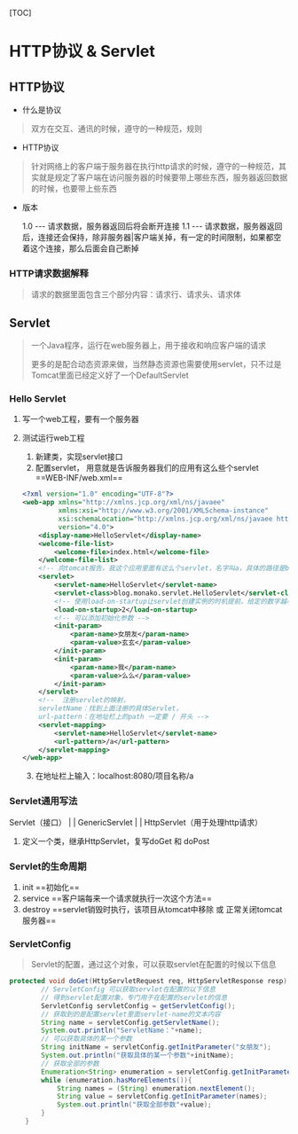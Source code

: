 [TOC]
# HTTP协议 & Servlet
## HTTP协议

* 什么是协议

> 双方在交互、通讯的时候，遵守的一种规范，规则

* HTTP协议

> 针对网络上的客户端于服务器在执行http请求的时候，遵守的一种规范，其实就是规定了客户端在访问服务器的时候要带上哪些东西，服务器返回数据的时候，也要带上些东西

* 版本

  1.0 --- 请求数据，服务器返回后将会断开连接
  1.1 --- 请求数据，服务器返回后，连接还会保持，除非服务器|客户端关掉，有一定的时间限制，如果都空着这个连接，那么后面会自己断掉

### HTTP请求数据解释

> 请求的数据里面包含三个部分内容：请求行、请求头、请求体

## Servlet

> 一个Java程序，运行在web服务器上，用于接收和响应客户端的请求
>
> 更多的是配合动态资源来做，当然静态资源也需要使用servlet，只不过是Tomcat里面已经定义好了一个DefaultServlet

### Hello Servlet

1. 写一个web工程，要有一个服务器

2. 测试运行web工程
   1. 新建类，实现servlet接口
   2. 配置servlet， 用意就是告诉服务器我们的应用有这么些个servlet ==WEB-INF/web.xml==

   ```xml
   <?xml version="1.0" encoding="UTF-8"?>
   <web-app xmlns="http://xmlns.jcp.org/xml/ns/javaee"
            xmlns:xsi="http://www.w3.org/2001/XMLSchema-instance"
            xsi:schemaLocation="http://xmlns.jcp.org/xml/ns/javaee http://xmlns.jcp.org/xml/ns/javaee/web-app_4_0.xsd"
            version="4.0">
       <display-name>HelloServlet</display-name>
       <welcome-file-list>
           <welcome-file>index.html</welcome-file>
       </welcome-file-list>
       <!-- 向tomcat报告，我这个应用里面有这么个servlet，名字叫a，具体的路径是blog.monako.servlet.HelloServlet -->
       <servlet>
           <servlet-name>HelloServlet</servlet-name>
           <servlet-class>blog.monako.servlet.HelloServlet</servlet-class>
           <!-- 使用load-on-startup让servlet创建实例的时机提前，给定的数字越小，启动时机越早，一般不写负数，从2开始即可 -->
           <load-on-startup>2</load-on-startup>
           <!-- 可以添加初始化参数 -->
           <init-param>
               <param-name>女朋友</param-name>
               <param-value>玄玄</param-value>
           </init-param>
           <init-param>
               <param-name>我</param-name>
               <param-value>么么</param-value>
           </init-param>
       </servlet>
       <!--  注册servlet的映射，
       servletName：找到上面注册的具体Servlet，
       url-pattern：在地址栏上的path 一定要 / 开头 -->
       <servlet-mapping>
           <servlet-name>HelloServlet</servlet-name>
           <url-pattern>/a</url-pattern>
       </servlet-mapping>
   </web-app>
   ```

   3. 在地址栏上输入：localhost:8080/项目名称/a

### Servlet通用写法

Servlet（接口）
        |
        |
GenericServlet
        |
        |
HttpServlet（用于处理http请求）

1. 定义一个类，继承HttpServlet，复写doGet 和 doPost

### Servlet的生命周期

1. init ==初始化==
2. service ==客户端每来一个请求就执行一次这个方法==
3. destroy ==servlet销毁时执行，该项目从tomcat中移除 或 正常关闭tomcat服务器==

### ServletConfig

> Servlet的配置，通过这个对象，可以获取servlet在配置的时候以下信息

```java
protected void doGet(HttpServletRequest req, HttpServletResponse resp) throws ServletException, IOException {
        // ServletConfig 可以获取servlet在配置的以下信息
        // 得到servlet配置对象，专门用于在配置的servlet的信息
        ServletConfig servletConfig = getServletConfig();
        // 获取到的是配置servlet里面servlet-name的文本内容
        String name = servletConfig.getServletName();
        System.out.println("ServletName："+name);
        // 可以获取具体的某一个参数
        String initName = servletConfig.getInitParameter("女朋友");
        System.out.println("获取具体的某一个参数"+initName);
        // 获取全部的参数
        Enumeration<String> enumeration = servletConfig.getInitParameterNames();
        while (enumeration.hasMoreElements()){
            String names = (String) enumeration.nextElement();
            String value = servletConfig.getInitParameter(names);
            System.out.println("获取全部参数"+value);
        }
    }
```


